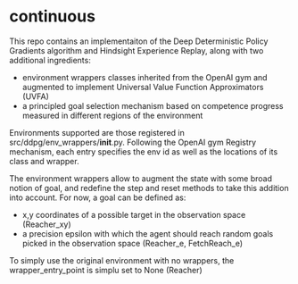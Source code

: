 # continuous

This repo contains an implementaiton of the Deep Deterministic Policy Gradients algorithm and Hindsight Experience Replay, along with two additional ingredients:
  - environment wrappers classes inherited from the OpenAI gym and augmented to implement Universal Value Function Approximators (UVFA)
  - a principled goal selection mechanism based on competence progress measured in different regions of the environment
  
Environments supported are those registered in src/ddpg/env_wrappers/__init__.py. Following the OpenAI gym Registry mechanism, each entry specifies the env id as well as the locations of its class and wrapper.

The environment wrappers allow to augment the state with some broad notion of goal, and redefine the step and reset methods to take this addition into account. For now, a goal can be defined as:
  - x,y coordinates of a possible target in the observation space (Reacher_xy)
  - a precision epsilon with which the agent should reach random goals picked in the observation space (Reacher_e, FetchReach_e)
  
To simply use the original environment with no wrappers, the wrapper_entry_point is simplu set to None (Reacher)
